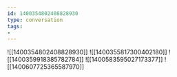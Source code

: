 ```yaml
---
id: 1400354802408828930
type: conversation
tags:
- 
---
```

![[1400354802408828930]]
![[1400355817300402180]]
![[1400359918385782784]]
![[1400583595027173377]]
![[1400607725365587970]]

